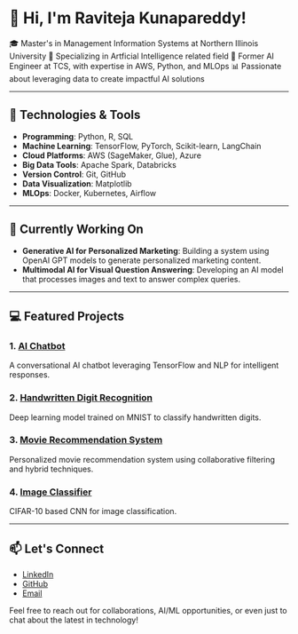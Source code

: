 # 👋 Hi, I'm Raviteja Kunapareddy!

🎓 Master's in Management Information Systems at Northern Illinois University
🌟 Specializing in Artficial Intelligence related field
💼 Former AI Engineer at TCS, with expertise in AWS, Python, and MLOps
📊 Passionate about leveraging data to create impactful AI solutions

---

## 🔧 Technologies & Tools

- **Programming**: Python, R, SQL
- **Machine Learning**: TensorFlow, PyTorch, Scikit-learn, LangChain
- **Cloud Platforms**: AWS (SageMaker, Glue), Azure
- **Big Data Tools**: Apache Spark, Databricks
- **Version Control**: Git, GitHub
- **Data Visualization**: Matplotlib
- **MLOps**: Docker, Kubernetes, Airflow

---

## 🌱 Currently Working On

- **Generative AI for Personalized Marketing**: Building a system using OpenAI GPT models to generate personalized marketing content.
- **Multimodal AI for Visual Question Answering**: Developing an AI model that processes images and text to answer complex queries.
---

## 💻 Featured Projects

### 1. [AI Chatbot](https://github.com/RaviKunapareddy/AI-Chatbot)
A conversational AI chatbot leveraging TensorFlow and NLP for intelligent responses.

### 2. [Handwritten Digit Recognition](https://github.com/RaviKunapareddy/Handwritten-Digit-Recognition)
Deep learning model trained on MNIST to classify handwritten digits.

### 3. [Movie Recommendation System](https://github.com/RaviKunapareddy/Movie-Recommendation-System)
Personalized movie recommendation system using collaborative filtering and hybrid techniques.

### 4. [Image Classifier](https://github.com/RaviKunapareddy/Image-Classifier)
CIFAR-10 based CNN for image classification.

---

## 📫 Let's Connect

- [LinkedIn](https://www.linkedin.com/in/ravitejak99/)  
- [GitHub](https://github.com/RaviKunapareddy)  
- [Email](mailto:ravitejakunapareddy09@gmail.com)

Feel free to reach out for collaborations, AI/ML opportunities, or even just to chat about the latest in technology!

